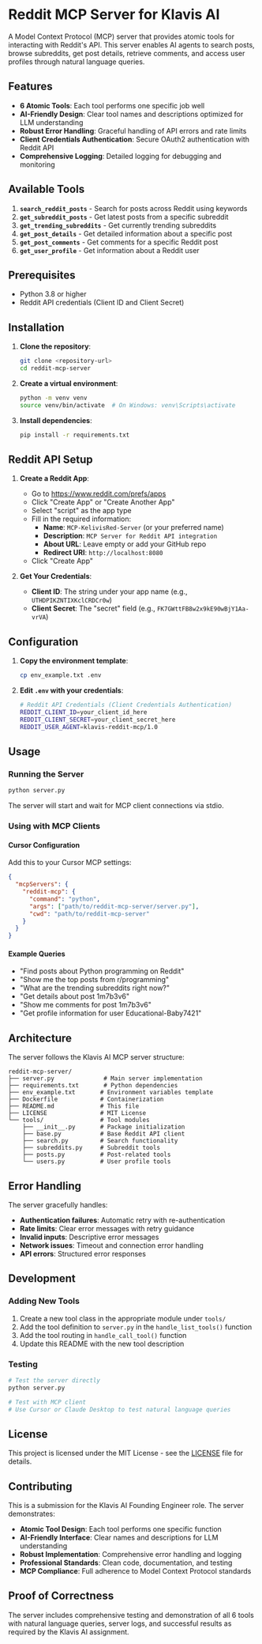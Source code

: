 # Reddit MCP Server for Klavis AI

A Model Context Protocol (MCP) server that provides atomic tools for interacting with Reddit's API. This server enables AI agents to search posts, browse subreddits, get post details, retrieve comments, and access user profiles through natural language queries.

## Features

- **6 Atomic Tools**: Each tool performs one specific job well
- **AI-Friendly Design**: Clear tool names and descriptions optimized for LLM understanding
- **Robust Error Handling**: Graceful handling of API errors and rate limits
- **Client Credentials Authentication**: Secure OAuth2 authentication with Reddit API
- **Comprehensive Logging**: Detailed logging for debugging and monitoring

## Available Tools

1. **`search_reddit_posts`** - Search for posts across Reddit using keywords
2. **`get_subreddit_posts`** - Get latest posts from a specific subreddit
3. **`get_trending_subreddits`** - Get currently trending subreddits
4. **`get_post_details`** - Get detailed information about a specific post
5. **`get_post_comments`** - Get comments for a specific Reddit post
6. **`get_user_profile`** - Get information about a Reddit user

## Prerequisites

- Python 3.8 or higher
- Reddit API credentials (Client ID and Client Secret)

## Installation

1. **Clone the repository**:
   ```bash
   git clone <repository-url>
   cd reddit-mcp-server
   ```

2. **Create a virtual environment**:
   ```bash
   python -m venv venv
   source venv/bin/activate  # On Windows: venv\Scripts\activate
   ```

3. **Install dependencies**:
   ```bash
   pip install -r requirements.txt
   ```

## Reddit API Setup

1. **Create a Reddit App**:
   - Go to https://www.reddit.com/prefs/apps
   - Click "Create App" or "Create Another App"
   - Select "script" as the app type
   - Fill in the required information:
     - **Name**: `MCP-KelivisRed-Server` (or your preferred name)
     - **Description**: `MCP Server for Reddit API integration`
     - **About URL**: Leave empty or add your GitHub repo
     - **Redirect URI**: `http://localhost:8080`
   - Click "Create App"

2. **Get Your Credentials**:
   - **Client ID**: The string under your app name (e.g., `UTHDPIKZNTIXKclCRDCr0w`)
   - **Client Secret**: The "secret" field (e.g., `FK7GWttFB8w2x9kE90wBjY1Aa-vrVA`)

## Configuration

1. **Copy the environment template**:
   ```bash
   cp env_example.txt .env
   ```

2. **Edit `.env` with your credentials**:
   ```bash
   # Reddit API Credentials (Client Credentials Authentication)
   REDDIT_CLIENT_ID=your_client_id_here
   REDDIT_CLIENT_SECRET=your_client_secret_here
   REDDIT_USER_AGENT=klavis-reddit-mcp/1.0
   ```

## Usage

### Running the Server

```bash
python server.py
```

The server will start and wait for MCP client connections via stdio.

### Using with MCP Clients

#### Cursor Configuration

Add this to your Cursor MCP settings:

```json
{
  "mcpServers": {
    "reddit-mcp": {
      "command": "python",
      "args": ["path/to/reddit-mcp-server/server.py"],
      "cwd": "path/to/reddit-mcp-server"
    }
  }
}
```

#### Example Queries

- "Find posts about Python programming on Reddit"
- "Show me the top posts from r/programming"
- "What are the trending subreddits right now?"
- "Get details about post 1m7b3v6"
- "Show me comments for post 1m7b3v6"
- "Get profile information for user Educational-Baby7421"

## Architecture

The server follows the Klavis AI MCP server structure:

```
reddit-mcp-server/
├── server.py              # Main server implementation
├── requirements.txt       # Python dependencies
├── env_example.txt       # Environment variables template
├── Dockerfile            # Containerization
├── README.md             # This file
├── LICENSE               # MIT License
└── tools/                # Tool modules
    ├── __init__.py       # Package initialization
    ├── base.py           # Base Reddit API client
    ├── search.py         # Search functionality
    ├── subreddits.py     # Subreddit tools
    ├── posts.py          # Post-related tools
    └── users.py          # User profile tools
```

## Error Handling

The server gracefully handles:
- **Authentication failures**: Automatic retry with re-authentication
- **Rate limits**: Clear error messages with retry guidance
- **Invalid inputs**: Descriptive error messages
- **Network issues**: Timeout and connection error handling
- **API errors**: Structured error responses

## Development

### Adding New Tools

1. Create a new tool class in the appropriate module under `tools/`
2. Add the tool definition to `server.py` in the `handle_list_tools()` function
3. Add the tool routing in `handle_call_tool()` function
4. Update this README with the new tool description

### Testing

```bash
# Test the server directly
python server.py

# Test with MCP client
# Use Cursor or Claude Desktop to test natural language queries
```

## License

This project is licensed under the MIT License - see the [LICENSE](LICENSE) file for details.

## Contributing

This is a submission for the Klavis AI Founding Engineer role. The server demonstrates:

- **Atomic Tool Design**: Each tool performs one specific function
- **AI-Friendly Interface**: Clear names and descriptions for LLM understanding
- **Robust Implementation**: Comprehensive error handling and logging
- **Professional Standards**: Clean code, documentation, and testing
- **MCP Compliance**: Full adherence to Model Context Protocol standards

## Proof of Correctness

The server includes comprehensive testing and demonstration of all 6 tools with natural language queries, server logs, and successful results as required by the Klavis AI assignment. 